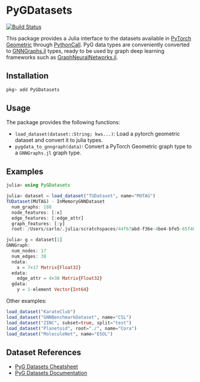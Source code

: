 # PyGDatasets

[![Build Status](https://github.com/CarloLucibello/PyGDatasets.jl/actions/workflows/CI.yml/badge.svg?branch=main)](https://github.com/CarloLucibello/PyGDatasets.jl/actions/workflows/CI.yml?query=branch%3Amain)

This package provides a Julia interface to the datasets available in [PyTorch Geometric](https://pytorch-geometric.readthedocs.io/en/stable/modules/datasets.html)
through [PythonCall](https://github.com/JuliaPy/PythonCall.jl).
PyG data types are conveniently converted to [GNNGraphs.jl](https://juliagraphs.org/GraphNeuralNetworks.jl/docs/GNNGraphs.jl/stable/) types, ready to be used by graph deep learning frameworks such as [GraphNeuralNetworks.jl](https://github.com/JuliaGraphs/GraphNeuralNetworks.jl). 

## Installation

```julia
pkg> add PyGDatasets
```

## Usage

The package provides the following functions:
- `load_dataset(dataset::String; kws...)`: Load a pytorch geometric dataset and convert it to julia types.
- `pygdata_to_gnngraph(data)`: Convert a PyTorch Geometric graph type to a `GNNGraphs.jl` graph type.

## Examples

```julia
julia> using PyGDatasets

julia> dataset = load_dataset("TUDataset", name="MUTAG")
TUDataset(MUTAG) - InMemoryGNNDataset
  num_graphs: 188
  node_features: [:x]
  edge_features: [:edge_attr]
  graph_features: [:y]
  root: /Users/carlo/.julia/scratchspaces/44f67abd-f36e-4be4-bfe5-65f468a62b3d/datasets/TUDataset

julia> g = dataset[1]
GNNGraph:
  num_nodes: 17
  num_edges: 38
  ndata:
    x = 7×17 Matrix{Float32}
  edata:
    edge_attr = 4×38 Matrix{Float32}
  gdata:
    y = 1-element Vector{Int64}
```
Other examples:
```julia
load_dataset("KarateClub")
load_dataset("GNNBenchmarkDataset", name="CSL")
load_dataset("ZINC", subset=true, split="test")
load_dataset("Planetoid", root="./", name="Cora")
load_dataset("MoleculeNet", name="ESOL")
```

## Dataset References

- [PyG Datasets Cheatsheet](https://pytorch-geometric.readthedocs.io/en/stable/notes/data_cheatsheet.html)
- [PyG Datasets Documentation](https://pytorch-geometric.readthedocs.io/en/stable/modules/datasets.html)
